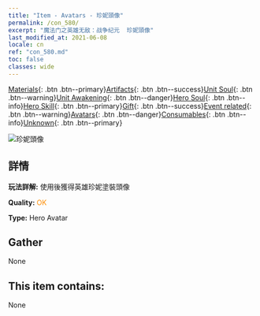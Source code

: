 ```yaml
---
title: "Item - Avatars - 珍妮頭像"
permalink: /con_580/
excerpt: "魔法门之英雄无敌：战争纪元  珍妮頭像"
last_modified_at: 2021-06-08
locale: cn
ref: "con_580.md"
toc: false
classes: wide
---
```

 [Materials](/ItemsCN/){: .btn .btn--primary}[Artifacts](/ItemsCN/Artifacts/){: .btn .btn--success}[Unit Soul](/ItemsCN/UnitSoul/){: .btn .btn--warning}[Unit Awakening](/ItemsCN/UnitAwakening/){: .btn .btn--danger}[Hero Soul](/ItemsCN/HeroSoul/){: .btn .btn--info}[Hero Skill](/ItemsCN/HeroSkill/){: .btn .btn--primary}[Gift](/ItemsCN/Gift/){: .btn .btn--success}[Event related](/ItemsCN/Events/){: .btn .btn--warning}[Avatars](/ItemsCN/Avatars/){: .btn .btn--danger}[Consumables](/ItemsCN/Consumables/){: .btn .btn--info}[Unknown](/ItemsCN/Unknown/){: .btn .btn--primary}

 ![珍妮頭像](/images/h/h_Gem1.jpg)

## 詳情
 **玩法詳解:** 使用後獲得英雄珍妮塗裝頭像

 **Quality:** <span style="color: #FF8C00">OK</span>

 **Type:** Hero Avatar

## Gather

  None

## This item contains:

  None

